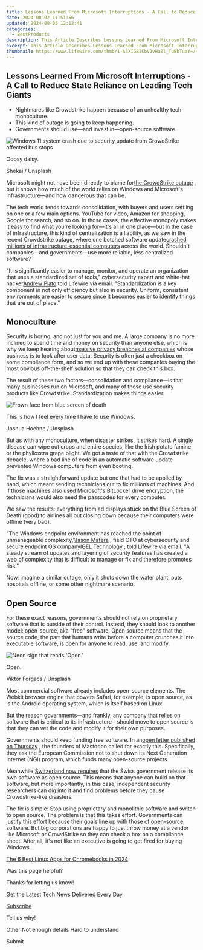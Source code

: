```yaml
---
title: Lessons Learned From Microsoft Interruptions - A Call to Reduce State Reliance on Leading Tech Giants
date: 2024-08-02 11:51:56
updated: 2024-08-05 12:12:41
categories:
  - BestProducts
description: This Article Describes Lessons Learned From Microsoft Interruptions - A Call to Reduce State Reliance on Leading Tech Giants
excerpt: This Article Describes Lessons Learned From Microsoft Interruptions - A Call to Reduce State Reliance on Leading Tech Giants
thumbnail: https://www.lifewire.com/thmb/1-A3XIGBICbV1vHaZl_TuBbTuaY=/400x300/filters:no_upscale():max_bytes(150000):strip_icc():format(webp)/shekai-vKla95GgAwg-unsplash-1d46c69f3d5f462faee87878fc1e0a57.jpg
---
```


## Lessons Learned From Microsoft Interruptions - A Call to Reduce State Reliance on Leading Tech Giants
* Nightmares like Crowdstrike happen because of an unhealthy tech monoculture.
* This kind of outage is going to keep happening.
* Governments should use—and invest in—open-source software.

![Windows 11 system crash due to security update from CrowdStrike affected bus stops](https://www.lifewire.com/thmb/-uozjbz5IW2WfZVs2dmBdg4in9o=/1500x0/filters:no_upscale():max_bytes(150000):strip_icc():format(webp)/shekai-vKla95GgAwg-unsplash-1d46c69f3d5f462faee87878fc1e0a57.jpg)

Oopsy daisy.

Shekai / Unsplash

 Microsoft might not have been directly to blame for[the CrowdStrike outage](https://www.lifewire.com/crowdstrike-update-to-windows-security-caused-a-tech-meltdown-8680715) , but it shows how much of the world relies on Windows and Microsoft's infrastructure—and how dangerous that can be.

 The tech world tends towards consolidation, with buyers and users settling on one or a few main options. YouTube for video, Amazon for shopping, Google for search, and so on. In those cases, the effective monopoly makes it easy to find what you're looking for—it's all in one place—but in the case of infrastructure, this kind of centralization is a liability, as we saw in the recent Crowdstrike outage, where one botched software update[crashed millions of infrastructure-essential computers](https://www.lifewire.com/crowdstrike-highlights-the-dangers-of-security-software-8681302) across the world. Shouldn't companies—and governments—use more reliable, less centralized software?

 "It is significantly easier to manage, monitor, and operate an organization that uses a standardized set of tools," cybersecurity expert and white-hat hacker[Andrew Plato](https://zenaciti.com/founders-user-manual/) told Lifewire via email. "Standardization is a key component in not only efficiency but also in security. Uniform, consistent environments are easier to secure since it becomes easier to identify things that are out of place."

## Monoculture

 Security is boring, and not just for you and me. A large company is no more inclined to spend time and money on security than anyone else, which is why we keep hearing about[massive privacy breaches at companies](https://www.nytimes.com/2024/05/31/business/ticketmaster-hack-data-breach.html) whose business is to look after user data. Security is often just a checkbox on some compliance form, and so we end up with these companies buying the most obvious off-the-shelf solution so that they can check this box.

 The result of these two factors—consolidation and compliance—is that many businesses run on Microsoft, and many of those use security products like Crowdstrike. Standardization makes things easier.  

![Frown face from blue screen of death](https://www.lifewire.com/thmb/Lqv4aGyuYC6HNd5WDK1DTTPYgvU=/1500x0/filters:no_upscale():max_bytes(150000):strip_icc():format(webp)/joshua-hoehne-3n2uI0quNsA-unsplash-0e8d510435ae4397821e1d01bac2c441.jpg)

 This is how I feel every time I have to use Windows.

 Joshua Hoehne / Unsplash

 But as with any monoculture, when disaster strikes, it strikes hard. A single disease can wipe out crops and entire species, like the Irish potato famine or the phylloxera grape blight. We got a taste of that with the Crowdstrike debacle, where a bad line of code in an automatic software update prevented Windows computers from even booting.

 The fix was a straightforward update but one that had to be applied by hand, which meant sending technicians out to fix millions of machines. And if those machines also used Microsoft's BitLocker drive encryption, the technicians would also need the passcodes for every computer.

 We saw the results: everything from ad displays stuck on the Blue Screen of Death (good) to airlines all but closing down because their computers were offline (very bad).

 "The Windows endpoint environment has reached the point of unmanageable complexity,"[Jason Mafera](https://www.linkedin.com/in/mafera/) , field CTO at cybersecurity and secure endpoint OS company[IGEL Technology](https://www.igel.com/) , told Lifewire via email. "A steady stream of updates and layering of security features has created a web of complexity that is difficult to manage or fix and therefore promotes risk."

 Now, imagine a similar outage, only it shuts down the water plant, puts hospitals offline, or some other nightmare scenario.

## Open Source

 For these exact reasons, governments should not rely on proprietary software that is outside of their control. Instead, they should look to another model: open-source, aka "free" software. Open source means that the source code, the part that humans write before a computer crunches it into executable software, is open for anyone to read, use, and modify.

![Neon sign that reads 'Open.'](https://www.lifewire.com/thmb/XbRPJ1gFGnBq6454pNxdBi-InMA=/1500x0/filters:no_upscale():max_bytes(150000):strip_icc():format(webp)/viktor-forgacs-LNwIJHUtED4-unsplash-32bb3afaa57e4665ba788b48e805e2a8.jpg)

Open.

Viktor Forgacs / Unsplash

 Most commercial software already includes open-source elements. The Webkit browser engine that powers Safari, for example, is open source, as is the Android operating system, which is itself based on Linux.

 But the reason governments—and frankly, any company that relies on software that is critical to its infrastructure—should move to open source is that they can vet the code and modify it for their own purposes.

 Governments should keep funding free software. In an[open letter published on Thursday](https://blog.joinmastodon.org/2024/08/the-european-union-must-keep-funding-free-software/) , the founders of Mastodon called for exactly this. Specifically, they ask the European Commission not to shut down its Next Generation Internet (NGI) program, which funds many open-source projects.

 Meanwhile,[Switzerland now requires](https://www.zdnet.com/article/switzerland-now-requires-all-government-software-to-be-open-source/) that the Swiss government release its own software as open source. This means that anyone can build on that software, but more importantly, in this case, independent security researchers can dig into it and find problems before they cause Crowdstrike-like disasters.

 The fix is simple: Stop using proprietary and monolithic software and switch to open source. The problem is that this takes effort. Governments can justify this effort because their goals line up with those of open-source software. But big corporations are happy to just throw money at a vendor like Microsoft or CrowdStrike so they can check a box on a compliance sheet. After all, it's not like an executive is going to get fired for buying Windows.

[The 6 Best Linux Apps for Chromebooks in 2024](https://www.lifewire.com/best-linux-apps-for-chromebook-4781878)

Was this page helpful?

Thanks for letting us know!

 Get the Latest Tech News Delivered Every Day

[Subscribe](https://www.lifewire.com/#)

Tell us why!

 Other  Not enough details  Hard to understand

 Submit

<ins class="adsbygoogle"
     style="display:block"
     data-ad-format="autorelaxed"
     data-ad-client="ca-pub-7571918770474297"
     data-ad-slot="1223367746"></ins>



<ins class="adsbygoogle"
     style="display:block"
     data-ad-client="ca-pub-7571918770474297"
     data-ad-slot="8358498916"
     data-ad-format="auto"
     data-full-width-responsive="true"></ins>
